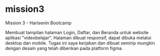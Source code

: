 # mission3

Mission 3 - Harisenin Bootcamp

Membuat tampilan halaman Login, Daftar, dan Beranda untuk website aplikasi "videobelajar".
Halaman dibuat responsif, dapat dibuka melalui desktop dan mobile.
Tugas ini saya kerjakan dan dibuat semirip mungkin dengan desain yang telah diberikan pada platform figma.
